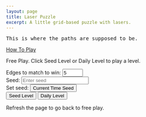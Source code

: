 ```yaml
---
layout: page
title: Laser Puzzle
excerpt: A little grid-based puzzle with lasers.
---
```


<div class="lasergame-canvas-div">
  <canvas id="laser-game-canvas" height="400px" width="400px"></canvas>
</div>


<div>
  <pre id="paths-pre">This is where the paths are supposed to be.</pre>
</div>


<div>
  <p><a href="{% link pages/lasergame-guide.md %}">How To Play</a></p>
  <p id="victory-p">Free Play. Click Seed Level or Daily Level to play a level.</p>
  <label for="edges">Edges to match to win:</label>
  <input type="number" id="edges" name="edges" value="5" min="1" max="20" />
  <span class="validity"></span>
  <br>
  <label for="seed">Seed:</label>
  <input type="text" id="seed" name="seed" placeholder="Enter seed"/>
  <br>
  <label>Set seed:</label>
  <input type="button" onclick="document.getElementById('seed').value = Date.now()" value="Current Time Seed" />
  <br>
  <input type="button" id="seed-level" value="Seed Level" />
  <input type="button" id="daily-level" value="Daily Level" />
  <p>Refresh the page to go back to free play.</p>
</div>


<script src="{% link assets/lasergame-bundle.js %}"></script>
